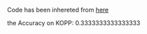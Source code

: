 Code has been inhereted from [here](https://github.com/nyuolab/MedMobile/tree/main/Evaluation)

the Accuracy on KOPP: 0.3333333333333333
